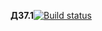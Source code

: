 **ДЗ7.1**[![Build status](https://ci.appveyor.com/api/projects/status/hxpwoul5tdb4fbqn?svg=true)](https://ci.appveyor.com/project/mkbarbara/homework7-1-gradle)
